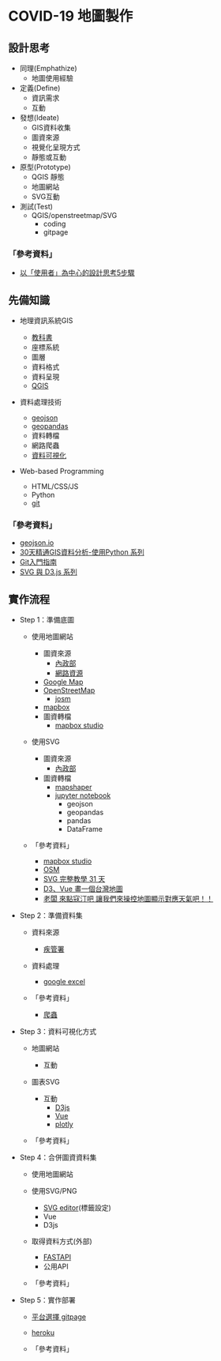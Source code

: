 # COVID-19 地圖製作

## 設計思考
- 同理(Emphathize)
    - 地圖使用經驗
- 定義(Define)
    - 資訊需求
    - 互動
- 發想(Ideate)
    - GIS資料收集
    - 圖資來源
    - 視覺化呈現方式
    - 靜態或互動
- 原型(Prototype)
    - QGIS 靜態
    - 地圖網站
    - SVG互動
- 測試(Test)
    - QGIS/openstreetmap/SVG
        - coding
        - gitpage

### 「參考資料」

- [以「使用者」為中心的設計思考5步驟](https://medium.com/as-a-product-designer/%E4%BB%A5-%E4%BD%BF%E7%94%A8%E8%80%85-%E7%82%BA%E4%B8%AD%E5%BF%83%E7%9A%84%E8%A8%AD%E8%A8%88%E6%80%9D%E8%80%835%E6%AD%A5%E9%A9%9F-13660bb1108f)
## 先備知識
- 地理資訊系統GIS
    - [教科書](https://www.books.com.tw/products/0010682141)
    - 座標系統
    - 圖層
    - 資料格式
    - 資料呈現
    - [QGIS](https://www.qgis.org/en/site/)

- 資料處理技術
    - [geojson](https://geojson.org/)
    - [geopandas](https://geopandas.org/)
    - 資料轉檔
    - 網路爬蟲
    - [資料可視化](https://d3js.org/)

- Web-based Programming
    - HTML/CSS/JS
    - Python
    - [git](https://git-scm.com/)

### 「參考資料」
- [geojson.io]((https://geojson.io/#map=2/20.0/0.0))
- [30天精通GIS資料分析-使用Python 系列](https://ithelp.ithome.com.tw/users/20107816/ironman/1797)
- [Git入門指南](https://backlog.com/git-tutorial/tw/)
- [SVG 與 D3.js 系列](https://ithelp.ithome.com.tw/users/20083608/ironman/838)

## 實作流程
- Step 1：準備底圖
    - 使用地圖網站
        - 圖資來源
            - [內政部](https://data.gov.tw/dataset/7441)
            - [網路資源](https://sheethub.com/ronnywang/%E9%84%89%E9%8E%AE%E5%B8%82%E5%8D%80%E8%A1%8C%E6%94%BF%E5%8D%80%E5%9F%9F%E7%95%8C%E7%B7%9A?page=5)   
        - [Google Map](https://www.google.com/maps/about/mymaps/)
        - [OpenStreetMap](https://www.openstreetmap.org/#map=9/22.7002/121.0281&layers=N)
            - [josm](https://josm.openstreetmap.de/)
        - [mapbox](https://www.mapbox.com/)
        - 圖資轉檔
            - [mapbox studio](https://www.mapbox.com/mapbox-studio)

    - 使用SVG
        - 圖資來源
            - [內政部](https://data.gov.tw/dataset/7441)
        - 圖資轉檔
            - [mapshaper](https://mapshaper.org/)
            - [jupyter notebook]()
                - geojson
                - geopandas
                - pandas    
                - DataFrame
    
    - 「參考資料」
        - [mapbox studio](https://www.youtube.com/watch?v=fpl4no2T1sQ&list=PLOlUoOtyTOXh8bwQ6MM7p7l6gfo4j8hch)
        - [OSM](https://www.openstreetmap.org/#map=9/22.7002/121.0281&layers=N)
        - [SVG 完整教學 31 天](https://www.oxxostudio.tw/articles/201410/svg-tutorial.html)
        - [D3、Vue 畫一個台灣地圖](https://www.letswrite.tw/d3-vue-taiwan-map/)
        - [老闆 來點寇汀吧 讓我們來操控地圖顯示對應天氣吧！！](https://www.facebook.com/bosscodingplease/videos/1842446952675383/)
- Step 2：準備資料集
    - 資料來源
        - [疾管署](https://nidss.cdc.gov.tw/)
    - 資料處理
        - [google excel](https://support.google.com/docs/answer/6000292?co=GENIE.Platform%3DDesktop&hl=zh-Hant)

    - 「參考資料」
        - [爬蟲](https://jupyter.org/)
        
    
- Step 3：資料可視化方式
    - 地圖網站
        - 互動
    - 圖表SVG
        - 互動
            - [D3js](https://d3js.org/)
            - [Vue](https://vuejs.org/)
            - [plotly](https://plotly.com/python/)

    - 「參考資料」

- Step 4：合併圖資資料集
    - 使用地圖網站

    - 使用SVG/PNG
        - [SVG editor](https://github.com/SVG-Edit/svgedit)(標籤設定)
        - Vue
        - D3js
    - 取得資料方式(外部)
        - [FASTAPI](https://fastapi.tiangolo.com/)   
        - 公用API

    - 「參考資料」

- Step 5：實作部署
    - [平台選擇 gitpage](https://pages.github.com/)
    - [heroku](https://www.heroku.com/)

    - 「參考資料」

